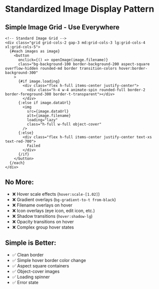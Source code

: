 # Standardized Image Display Pattern

## Simple Image Grid - Use Everywhere

```svelte
<!-- Standard Image Grid -->
<div class="grid grid-cols-2 gap-3 md:grid-cols-3 lg:grid-cols-4 xl:grid-cols-5">
  {#each images as image}
    <button
      onclick={() => openImage(image.filename)}
      class="bg-background-100 border-background-200 aspect-square overflow-hidden rounded-md border transition-colors hover:border-background-300"
    >
      {#if image.loading}
        <div class="flex h-full items-center justify-center">
          <div class="h-4 w-4 animate-spin rounded-full border-2 border-foreground-300 border-t-transparent"></div>
        </div>
      {:else if image.dataUrl}
        <img
          src={image.dataUrl}
          alt={image.filename}
          loading="lazy"
          class="h-full w-full object-cover"
        />
      {:else}
        <div class="flex h-full items-center justify-center text-xs text-red-700">
          Failed
        </div>
      {/if}
    </button>
  {/each}
</div>
```

## No More:
- ❌ Hover scale effects (`hover:scale-[1.02]`)
- ❌ Gradient overlays (`bg-gradient-to-t from-black`)
- ❌ Filename overlays on hover
- ❌ Icon overlays (eye icon, edit icon, etc.)
- ❌ Shadow transitions (`hover:shadow-lg`)
- ❌ Opacity transitions on hover
- ❌ Complex group hover states

## Simple is Better:
- ✅ Clean border
- ✅ Simple hover border color change
- ✅ Aspect square containers
- ✅ Object-cover images
- ✅ Loading spinner
- ✅ Error state
